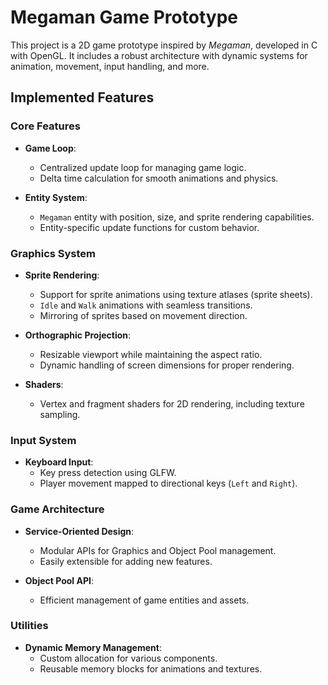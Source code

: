 # **Megaman Game Prototype**  

This project is a 2D game prototype inspired by *Megaman*, developed in C with OpenGL. It includes a robust architecture with dynamic systems for animation, movement, input handling, and more.  

## **Implemented Features**  

### **Core Features**  
- **Game Loop**:  
  - Centralized update loop for managing game logic.  
  - Delta time calculation for smooth animations and physics.  

- **Entity System**:  
  - `Megaman` entity with position, size, and sprite rendering capabilities.  
  - Entity-specific update functions for custom behavior.  

### **Graphics System**  
- **Sprite Rendering**:  
  - Support for sprite animations using texture atlases (sprite sheets).  
  - `Idle` and `Walk` animations with seamless transitions.  
  - Mirroring of sprites based on movement direction.  

- **Orthographic Projection**:  
  - Resizable viewport while maintaining the aspect ratio.  
  - Dynamic handling of screen dimensions for proper rendering.  

- **Shaders**:  
  - Vertex and fragment shaders for 2D rendering, including texture sampling.  

### **Input System**  
- **Keyboard Input**:  
  - Key press detection using GLFW.  
  - Player movement mapped to directional keys (`Left` and `Right`).  

### **Game Architecture**  
- **Service-Oriented Design**:  
  - Modular APIs for Graphics and Object Pool management.  
  - Easily extensible for adding new features.  

- **Object Pool API**:  
  - Efficient management of game entities and assets.  

### **Utilities**  
- **Dynamic Memory Management**:  
  - Custom allocation for various components.  
  - Reusable memory blocks for animations and textures.  
